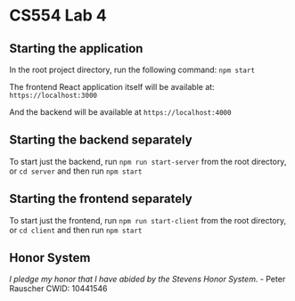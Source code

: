 # CS554 Lab 4

## Starting the application

In the root project directory, run the following command:
`npm start`

The frontend React application itself will be available at: `https://localhost:3000`

And the backend will be available at `https://localhost:4000`

## Starting the backend separately

To start just the backend, run `npm run start-server` from the root directory, or `cd server` and then run `npm start`

## Starting the frontend separately

To start just the frontend, run `npm run start-client` from the root directory, or `cd client` and then run `npm start`

## Honor System

_I pledge my honor that I have abided by the Stevens Honor System._ - Peter Rauscher
CWID: 10441546
